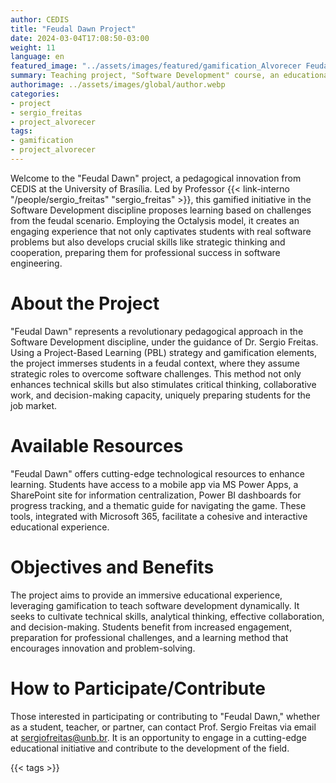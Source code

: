 ```yaml
---
author: CEDIS
title: "Feudal Dawn Project"
date: 2024-03-04T17:08:50-03:00
weight: 11
language: en
featured_image: "../assets/images/featured/gamification_Alvorecer Feudal.png"
summary: Teaching project, "Software Development" course, an educational innovation promoted by CEDIS at the University of Brasília.
authorimage: ../assets/images/global/author.webp
categories: 
- project
- sergio_freitas
- project_alvorecer
tags: 
- gamification
- project_alvorecer
---
```

Welcome to the "Feudal Dawn" project, a pedagogical innovation from CEDIS at the University of Brasília. Led by Professor {{< link-interno "/people/sergio_freitas" "sergio_freitas" >}}, this gamified initiative in the Software Development discipline proposes learning based on challenges from the feudal scenario. Employing the Octalysis model, it creates an engaging experience that not only captivates students with real software problems but also develops crucial skills like strategic thinking and cooperation, preparing them for professional success in software engineering.

# About the Project
"Feudal Dawn" represents a revolutionary pedagogical approach in the Software Development discipline, under the guidance of Dr. Sergio Freitas. Using a Project-Based Learning (PBL) strategy and gamification elements, the project immerses students in a feudal context, where they assume strategic roles to overcome software challenges. This method not only enhances technical skills but also stimulates critical thinking, collaborative work, and decision-making capacity, uniquely preparing students for the job market.

# Available Resources
"Feudal Dawn" offers cutting-edge technological resources to enhance learning. Students have access to a mobile app via MS Power Apps, a SharePoint site for information centralization, Power BI dashboards for progress tracking, and a thematic guide for navigating the game. These tools, integrated with Microsoft 365, facilitate a cohesive and interactive educational experience.

# Objectives and Benefits
The project aims to provide an immersive educational experience, leveraging gamification to teach software development dynamically. It seeks to cultivate technical skills, analytical thinking, effective collaboration, and decision-making. Students benefit from increased engagement, preparation for professional challenges, and a learning method that encourages innovation and problem-solving.

# How to Participate/Contribute
Those interested in participating or contributing to "Feudal Dawn," whether as a student, teacher, or partner, can contact Prof. Sergio Freitas via email at [sergiofreitas@unb.br](mailto:sergiofreitas@unb.br). It is an opportunity to engage in a cutting-edge educational initiative and contribute to the development of the field.

{{< tags >}}